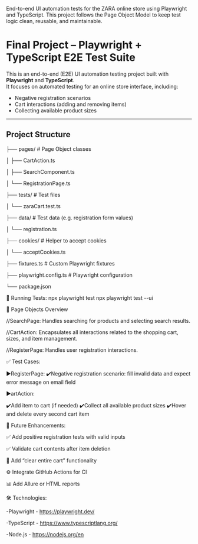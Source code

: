 End-to-end UI automation tests for the ZARA online store using Playwright and TypeScript. 
This project follows the Page Object Model to keep test logic clean, reusable, and maintainable.





#  Final Project – Playwright + TypeScript E2E Test Suite

This is an end-to-end (E2E) UI automation testing project built with **Playwright** and **TypeScript**.  
It focuses on automated testing for an online store interface, including:

-  Negative registration scenarios
-  Cart interactions (adding and removing items)
-  Collecting available product sizes

---

##  Project Structure

├── pages/                  # Page Object classes

│   ├── CartAction.ts

│   ├── SearchComponent.ts

│   └── RegistrationPage.ts

├── tests/                  # Test files

│   └── zaraCart.test.ts

├── data/                   # Test data (e.g. registration form values)

│   └── registration.ts

├── cookies/                # Helper to accept cookies

│   └── acceptCookies.ts

├── fixtures.ts             # Custom Playwright fixtures

├── playwright.config.ts    # Playwright configuration

└── package.json


🚀 Running Tests:
npx playwright test
npx playwright test --ui

🧩 Page Objects Overview

//SearchPage:
Handles searching for products and selecting search results.

//CartAction:
Encapsulates all interactions related to the shopping cart, sizes, and item management.

//RegisterPage:
Handles user registration interactions.


✅ Test Cases:

 ▶️RegisterPage:
✔️Negative registration scenario: fill invalid data and expect error message on email field

▶️artAction:

✔️Add item to cart (if needed)
✔️Collect all available product sizes
✔️Hover and delete every second cart item

🔄 Future Enhancements:

✅ Add positive registration tests with valid inputs

✅ Validate cart contents after item deletion

🔄 Add “clear entire cart” functionality

⚙️ Integrate GitHub Actions for CI

📊 Add Allure or HTML reports

🛠 Technologies:

-Playwright - https://playwright.dev/

-TypeScript - https://www.typescriptlang.org/

-Node.js - https://nodejs.org/en

















